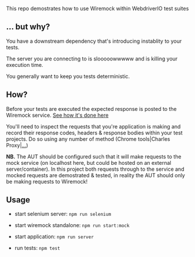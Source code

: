 This repo demostrates how to use Wiremock within WebdriverIO test suites

## ... but why?

You have a downstream dependency that's introducing instablity to your tests.

The server you are connecting to is slooooowwwww and is killing your execution time.

You generally want to keep you tests deterministic.

## How?

Before your tests are executed the expected response is posted to the Wiremock service. [See how it's done here](test.js)

You'll need to inspect the requests that you're application is making and record their response codes, headers & response bodies within your test projects. Do so using any number of method (Chrome tools|Charles Proxy|[...](https://alternativeto.net/software/fiddler/))


**NB.** The AUT should be configured such that it will make requests to the mock service (on localhost here, but could be hosted on an external server/container). In this project both requests through to the service and mocked requests are demostrated & tested, in reality the AUT should only be making requests to Wiremock!


## Usage

- start selenium server: `npm run selenium`

- start wiremock standalone: `npm run start:mock`

- start application: `npm run server`

- run tests: `npm test`
